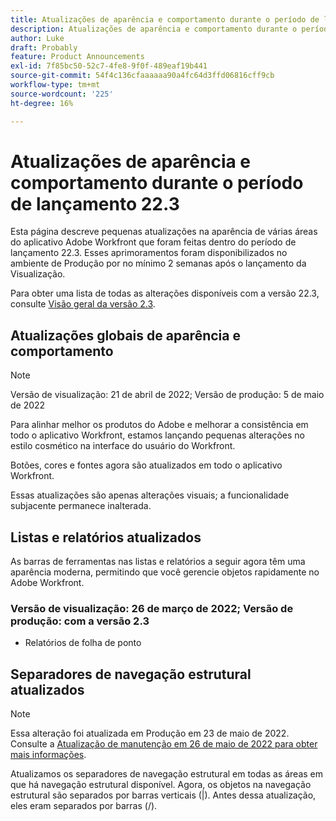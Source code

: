 ```yaml
---
title: Atualizações de aparência e comportamento durante o período de lançamento 22.3
description: Atualizações de aparência e comportamento durante o período de lançamento 22.3
author: Luke
draft: Probably
feature: Product Announcements
exl-id: 7f85bc50-52c7-4fe8-9f0f-489eaf19b441
source-git-commit: 54f4c136cfaaaaaa90a4fc64d3ffd06816cff9cb
workflow-type: tm+mt
source-wordcount: '225'
ht-degree: 16%

---
```


# Atualizações de aparência e comportamento durante o período de lançamento 22.3

Esta página descreve pequenas atualizações na aparência de várias áreas do aplicativo Adobe Workfront que foram feitas dentro do período de lançamento 22.3. Esses aprimoramentos foram disponibilizados no ambiente de Produção por no mínimo 2 semanas após o lançamento da Visualização.

Para obter uma lista de todas as alterações disponíveis com a versão 22.3, consulte [Visão geral da versão 2.3](../../../product-announcements/product-releases/22.3-release-activity/22-3-release-overview.md).

## Atualizações globais de aparência e comportamento

>[!NOTE]
>
>Versão de visualização: 21 de abril de 2022; Versão de produção: 5 de maio de 2022

Para alinhar melhor os produtos do Adobe e melhorar a consistência em todo o aplicativo Workfront, estamos lançando pequenas alterações no estilo cosmético na interface do usuário do Workfront.

Botões, cores e fontes agora são atualizados em todo o aplicativo Workfront.

Essas atualizações são apenas alterações visuais; a funcionalidade subjacente permanece inalterada.

## Listas e relatórios atualizados

As barras de ferramentas nas listas e relatórios a seguir agora têm uma aparência moderna, permitindo que você gerencie objetos rapidamente no Adobe Workfront.

### Versão de visualização: 26 de março de 2022; Versão de produção: com a versão 2.3

* Relatórios de folha de ponto

## Separadores de navegação estrutural atualizados

>[!NOTE]
>
>Essa alteração foi atualizada em Produção em 23 de maio de 2022. Consulte a [Atualização de manutenção em 26 de maio de 2022 para obter mais informações](https://one.workfront.com/s/article/Maintenance-Update-on-May-26-2022).

Atualizamos os separadores de navegação estrutural em todas as áreas em que há navegação estrutural disponível. Agora, os objetos na navegação estrutural são separados por barras verticais (|). Antes dessa atualização, eles eram separados por barras (/).
